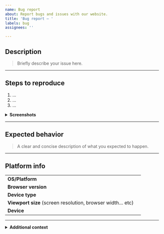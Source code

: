 ```yaml
---
name: Bug report
about: Report bugs and issues with our website.
title: 'Bug report — '
labels: bug
assignees: ''

---
```


## Description
> Briefly describe your issue here.

---
## Steps to reproduce
1. …
1. …
1. …
<!-- You can add more. Please don't remove or replace the '1. 's before the list. -->

<details><summary><b>Screenshots</b></summary>

> On Windows you can press <kbd>⊞</kbd> <kbd>⇮</kbd> <kbd>S</kbd> and then <kbd>Ctrl</kbd> <kbd>V</kbd> here to quickly paste a screenshot.
<!-- Optional. -->

</details>

---
## Expected behavior
> A clear and concise description of what you expected to happen.

---
## Platform info
| | |
|-|-|
| **OS/Platform** | <!-- Answer here --> |
| **Browser version** | <!-- Answer here --> |
| **Device type** | <!-- Answer here --> |
| **Viewport size** (screen resolution, browser width… etc) | <!-- Answer here --> |
| **Device** | <!-- Answer here --> |

---
<details><summary><b>Additional context</b></summary>

> Do you have anything else to add? Put it here!
<!-- Optional. -->

</details>
